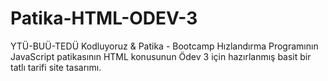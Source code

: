 # Patika-HTML-ODEV-3
YTÜ-BUÜ-TEDÜ Kodluyoruz & Patika - Bootcamp Hızlandırma Programının JavaScript patikasının HTML konusunun Ödev 3 için hazırlanmış basit bir tatlı tarifi site tasarımı.
